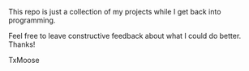 This repo is just a collection of my projects while I get back into programming.

Feel free to leave constructive feedback about what I could do better.  Thanks!

TxMoose
